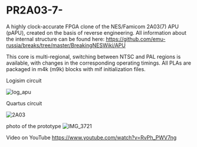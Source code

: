 # PR2A03-7-
A highly clock-accurate FPGA clone of the NES/Famicom 2A03(7) APU (pAPU), created on the basis of reverse engineering.
All information about the internal structure can be found here: https://github.com/emu-russia/breaks/tree/master/BreakingNESWiki/APU

This core is multi-regional, switching between NTSC and PAL regions is available, with changes in the corresponding operating timings.
All PLAs are packaged in m4k (m9k) blocks with mif initialization files.

Logisim circuit

![log_apu](https://github.com/user-attachments/assets/78ef75a8-97a3-4940-8f28-53695477715c)

Quartus circuit

![2A03](https://github.com/user-attachments/assets/31d92e60-9c2b-4456-b290-45323d3bd1c8)


photo of the prototype
![IMG_3721](https://github.com/user-attachments/assets/31153b5e-ec24-44a8-aef4-3f64d3672bc4)

Video on YouTube https://www.youtube.com/watch?v=RvPh_PWV7ng
